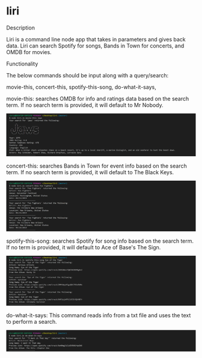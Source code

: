 # liri

Description

Liri is a command line node app that takes in parameters and gives back data. Liri can search Spotify for songs, Bands in Town for concerts, and OMDB for movies.

Functionality

The below commands should be input along with a query/search:

movie-this,
concert-this,
spotify-this-song,
do-what-it-says,

movie-this: searches OMDB for info and ratings data based on the search term. If no search term is provided, it will default to Mr Nobody.

![My image](https://github.com/chrislewisjones/liri/blob/master/images/movie-this_Jaws.png)

concert-this: searches Bands in Town for event info based on the search term. If no search term is provided, it will default to The Black Keys.

![My image](https://github.com/chrislewisjones/liri/blob/master/images/concert-this_FooFighters.png)

spotify-this-song: searches Spotify for song info based on the search term. If no term is provided, it will default to Ace of Base's The Sign.

![My image](https://github.com/chrislewisjones/liri/blob/master/images/spotify-this-song_EyeOfTheTiger.png)

do-what-it-says: This command reads info from a txt file and uses the text to perform a search.

![My image](https://github.com/chrislewisjones/liri/blob/master/images/do-what-it-says.png)
